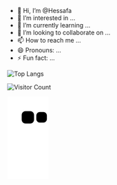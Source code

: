 - 👋 Hi, I’m @Hessafa
- 👀 I’m interested in ...
- 🌱 I’m currently learning ...
- 💞️ I’m looking to collaborate on ...
- 📫 How to reach me ...
- 😄 Pronouns: ...
- ⚡ Fun fact: ...

![Top Langs](https://github-readme-stats.vercel.app/api/top-langs/?username=hessafa&layout=compact)

![Visitor Count](https://komarev.com/ghpvc/?username=hessafa&color=blue)


![Snake animation](https://github.com/hessafa/hessafa/blob/output/github-contribution-grid-snake.svg)
